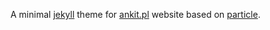 A minimal [jekyll](https://jekyllrb.com/) theme for [ankit.pl](https://ankit.pl) website based on [particle](https://github.com/nrandecker/particle).
